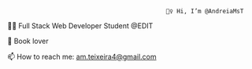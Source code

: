                                                  🙋‍♀️ Hi, I’m @AndreiaMsT


👩‍💻 Full Stack Web Developer Student @EDIT

📖 Book lover

📫 How to reach me: am.teixeira4@gmail.com


<!---
AndreiaMsT/AndreiaMsT is a ✨ special ✨ repository because its `README.md` (this file) appears on your GitHub profile.
You can click the Preview link to take a look at your changes.
--->
